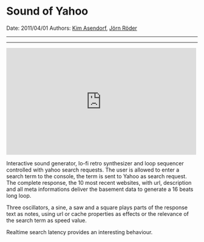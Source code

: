 # Sound of Yahoo

Date: 2011/04/01
Authors: [Kim Asendorf](http://kimasendorf.com), [Jörn Röder](http://joernroeder.de)

---
---

<iframe src="https://player.vimeo.com/video/23331169?title=0&byline=0&portrait=0" width="500" height="281" frameborder="0" webkitallowfullscreen mozallowfullscreen allowfullscreen></iframe>

Interactive sound generator, lo-fi retro synthesizer and loop sequencer controlled with yahoo search requests. The user is allowed to enter a search term to the console, the term is sent to Yahoo as search request. The complete response, the 10 most recent websites, with url, description and all meta informations deliver the basement data to generate a 16 beats long loop.

Three oscillators, a sine, a saw and a square plays parts of the response text as notes, using url or cache properties as effects or the relevance of the search term as speed value.

Realtime search latency provides an interesting behaviour.

